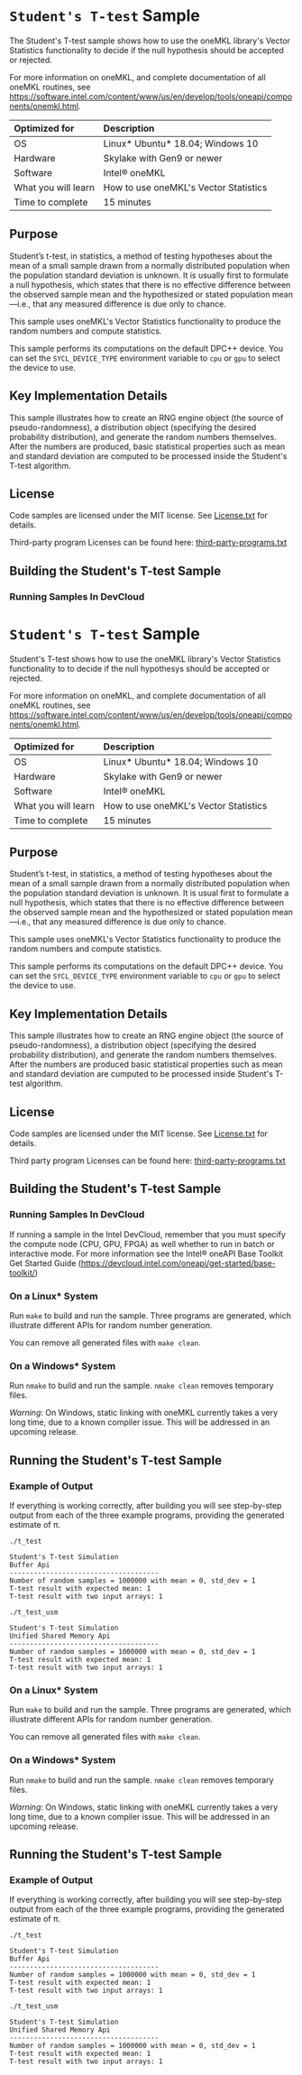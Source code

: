 # `Student's T-test` Sample

The Student's T-test sample shows how to use the oneMKL library's Vector Statistics functionality to decide if the null hypothesis should be accepted or rejected.

For more information on oneMKL, and complete documentation of all oneMKL routines, see https://software.intel.com/content/www/us/en/develop/tools/oneapi/components/onemkl.html.

| Optimized for       | Description
|:---                 |:---
| OS                  | Linux* Ubuntu* 18.04; Windows 10
| Hardware            | Skylake with Gen9 or newer
| Software            | Intel&reg; oneMKL
| What you will learn | How to use oneMKL's Vector Statistics
| Time to complete    | 15 minutes


## Purpose

Student’s t-test, in statistics, a method of testing hypotheses about the mean of a small sample drawn from a normally distributed population when the population standard deviation is unknown. It is usually first to formulate a null hypothesis, which states that there is no effective difference between the observed sample mean and the hypothesized or stated population mean—i.e., that any measured difference is due only to chance.

This sample uses oneMKL's Vector Statistics functionality to produce the random numbers and compute statistics.

This sample performs its computations on the default DPC++ device. You can set the `SYCL_DEVICE_TYPE` environment variable to `cpu` or `gpu` to select the device to use.


## Key Implementation Details

This sample illustrates how to create an RNG engine object (the source of pseudo-randomness), a distribution object (specifying the desired probability distribution), and generate the random numbers themselves. After the numbers are produced, basic statistical properties such as mean and standard deviation are computed to be processed inside the Student's T-test algorithm.

## License

Code samples are licensed under the MIT license. See
[License.txt](https://github.com/oneapi-src/oneAPI-samples/blob/master/License.txt) for details.

Third-party program Licenses can be found here: [third-party-programs.txt](https://github.com/oneapi-src/oneAPI-samples/blob/master/third-party-programs.txt)


## Building the Student's T-test Sample

### Running Samples In DevCloud
# `Student's T-test` Sample

Student's T-test shows how to use the oneMKL library's Vector Statistics functionality to to decide if the null hypothesys should be accepted or rejected.

For more information on oneMKL, and complete documentation of all oneMKL routines, see https://software.intel.com/content/www/us/en/develop/tools/oneapi/components/onemkl.html.

| Optimized for       | Description
|:---                 |:---
| OS                  | Linux* Ubuntu* 18.04; Windows 10
| Hardware            | Skylake with Gen9 or newer
| Software            | Intel&reg; oneMKL
| What you will learn | How to use oneMKL's Vector Statistics
| Time to complete    | 15 minutes


## Purpose

Student’s t-test, in statistics, a method of testing hypotheses about the mean of a small sample drawn from a normally distributed population when the population standard deviation is unknown. It is usual first to formulate a null hypothesis, which states that there is no effective difference between the observed sample mean and the hypothesized or stated population mean—i.e., that any measured difference is due only to chance.

This sample uses oneMKL's Vector Statistics functionality to produce the random numbers and compute statistics.

This sample performs its computations on the default DPC++ device. You can set the `SYCL_DEVICE_TYPE` environment variable to `cpu` or `gpu` to select the device to use.


## Key Implementation Details

This sample illustrates how to create an RNG engine object (the source of pseudo-randomness), a distribution object (specifying the desired probability distribution), and generate the random numbers themselves. After the numbers are produced basic statistical properties such as mean and standard deviation are cumputed to be processed inside Student's T-test algorithm.

## License

Code samples are licensed under the MIT license. See
[License.txt](https://github.com/oneapi-src/oneAPI-samples/blob/master/License.txt) for details.

Third party program Licenses can be found here: [third-party-programs.txt](https://github.com/oneapi-src/oneAPI-samples/blob/master/third-party-programs.txt)


## Building the Student's T-test Sample

### Running Samples In DevCloud
If running a sample in the Intel DevCloud, remember that you must specify the compute node (CPU, GPU, FPGA) as well whether to run in batch or interactive mode. For more information see the Intel® oneAPI Base Toolkit Get Started Guide (https://devcloud.intel.com/oneapi/get-started/base-toolkit/)

### On a Linux* System
Run `make` to build and run the sample. Three programs are generated, which illustrate different APIs for random number generation.

You can remove all generated files with `make clean`.

### On a Windows* System
Run `nmake` to build and run the sample. `nmake clean` removes temporary files.

*Warning*: On Windows, static linking with oneMKL currently takes a very long time, due to a known compiler issue. This will be addressed in an upcoming release.
## Running the Student's T-test Sample

### Example of Output
If everything is working correctly, after building you will see step-by-step output from each of the three example programs, providing the generated estimate of &pi;.
```
./t_test

Student's T-test Simulation
Buffer Api
-------------------------------------
Number of random samples = 1000000 with mean = 0, std_dev = 1
T-test result with expected mean: 1
T-test result with two input arrays: 1

./t_test_usm

Student's T-test Simulation
Unified Shared Memory Api
-------------------------------------
Number of random samples = 1000000 with mean = 0, std_dev = 1
T-test result with expected mean: 1
T-test result with two input arrays: 1
```

### On a Linux* System
Run `make` to build and run the sample. Three programs are generated, which illustrate different APIs for random number generation.

You can remove all generated files with `make clean`.

### On a Windows* System
Run `nmake` to build and run the sample. `nmake clean` removes temporary files.

*Warning*: On Windows, static linking with oneMKL currently takes a very long time, due to a known compiler issue. This will be addressed in an upcoming release.
## Running the Student's T-test Sample

### Example of Output
If everything is working correctly, after building you will see step-by-step output from each of the three example programs, providing the generated estimate of &pi;.
```
./t_test

Student's T-test Simulation
Buffer Api
-------------------------------------
Number of random samples = 1000000 with mean = 0, std_dev = 1
T-test result with expected mean: 1
T-test result with two input arrays: 1

./t_test_usm

Student's T-test Simulation
Unified Shared Memory Api
-------------------------------------
Number of random samples = 1000000 with mean = 0, std_dev = 1
T-test result with expected mean: 1
T-test result with two input arrays: 1
```
